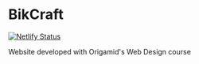 # BikCraft

[![Netlify Status](https://api.netlify.com/api/v1/badges/27ecfa9f-b3aa-457c-914c-af6c03ea99e5/deploy-status)](https://app.netlify.com/sites/biketools/deploys)

Website developed with Origamid's Web Design course
